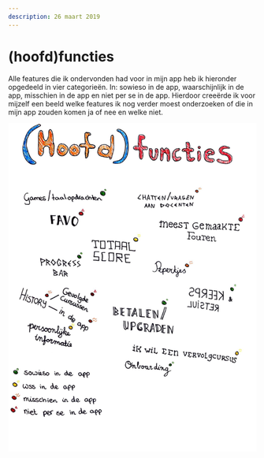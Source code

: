 ```yaml
---
description: 26 maart 2019
---
```


# \(hoofd\)functies

Alle features die ik ondervonden had voor in mijn app heb ik hieronder opgedeeld in vier categorieën. In: sowieso in de app, waarschijnlijk in de app, misschien in de app en niet per se in de app. Hierdoor creeërde ik voor mijzelf een beeld welke features ik nog verder moest onderzoeken of die in mijn app zouden komen ja of nee en welke niet.

![](../../.gitbook/assets/logboek-scan-31-maart-10-1.jpg)

